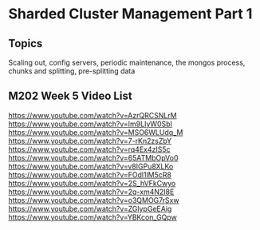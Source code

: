 Sharded Cluster Management Part 1
=================================

Topics
------
Scaling out, config servers, periodic maintenance, the mongos process, chunks and splitting, pre-splitting data

M202 Week 5 Video List
----------------------
https://www.youtube.com/watch?v=AzrQRCSNLrM
https://www.youtube.com/watch?v=Im9LIyW0SbI
https://www.youtube.com/watch?v=MSO6WLUdq_M
https://www.youtube.com/watch?v=7-rKn2zsZbY
https://www.youtube.com/watch?v=rq4Ex4zIS5c
https://www.youtube.com/watch?v=65ATMbOpVo0
https://www.youtube.com/watch?v=v8IGPu8XLKo
https://www.youtube.com/watch?v=FOdl1lM5cR8
https://www.youtube.com/watch?v=2S_hVFkCwyo
https://www.youtube.com/watch?v=2q-xm4N2I8E
https://www.youtube.com/watch?v=o3QMOG7rSxw
https://www.youtube.com/watch?v=ZGlypGeEAig
https://www.youtube.com/watch?v=YBKcon_GQpw

